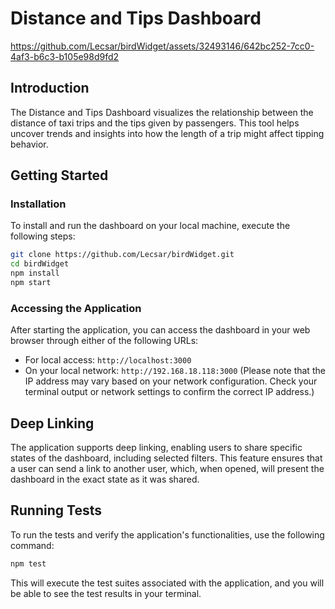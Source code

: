 # Distance and Tips Dashboard

https://github.com/Lecsar/birdWidget/assets/32493146/642bc252-7cc0-4af3-b6c3-b105e98d9fd2



## Introduction
The Distance and Tips Dashboard visualizes the relationship between the distance of taxi trips and the tips given by passengers. This tool helps uncover trends and insights into how the length of a trip might affect tipping behavior.

## Getting Started

### Installation
To install and run the dashboard on your local machine, execute the following steps:

```bash
git clone https://github.com/Lecsar/birdWidget.git
cd birdWidget
npm install
npm start
```

### Accessing the Application

After starting the application, you can access the dashboard in your web browser through either of the following URLs:

-   For local access: `http://localhost:3000`
-   On your local network: `http://192.168.18.118:3000` (Please note that the IP address may vary based on your network configuration. Check your terminal output or network settings to confirm the correct IP address.)

## Deep Linking

The application supports deep linking, enabling users to share specific states of the dashboard, including selected filters. This feature ensures that a user can send a link to another user, which, when opened, will present the dashboard in the exact state as it was shared.

## Running Tests

To run the tests and verify the application's functionalities, use the following command:

```bash
npm test 
```

This will execute the test suites associated with the application, and you will be able to see the test results in your terminal.
